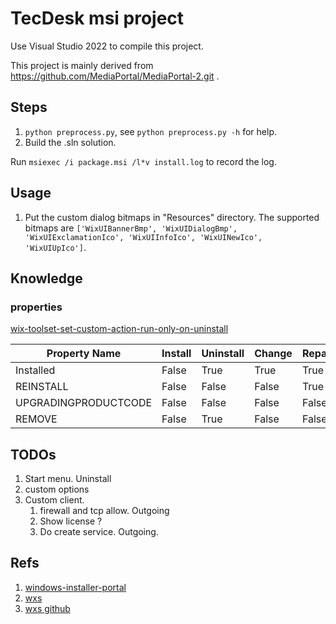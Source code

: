 # TecDesk msi project

Use Visual Studio 2022 to compile this project.

This project is mainly derived from <https://github.com/MediaPortal/MediaPortal-2.git> .

## Steps

1. `python preprocess.py`, see `python preprocess.py -h` for help.
2. Build the .sln solution.

Run `msiexec /i package.msi /l*v install.log` to record the log.

## Usage

1. Put the custom dialog bitmaps in "Resources" directory. The supported bitmaps are `['WixUIBannerBmp', 'WixUIDialogBmp', 'WixUIExclamationIco', 'WixUIInfoIco', 'WixUINewIco', 'WixUIUpIco']`.

## Knowledge

### properties

[wix-toolset-set-custom-action-run-only-on-uninstall](https://www.advancedinstaller.com/versus/wix-toolset/wix-toolset-set-custom-action-run-only-on-uninstall.html)

| Property Name | Install | Uninstall | Change | Repair | Upgrade |
| ------ | ------ | ------ | ------ | ------ | ------ |
| Installed | False | True | True | True | True |
| REINSTALL | False | False | False | True | False |
| UPGRADINGPRODUCTCODE | False | False | False | False | True |
| REMOVE | False | True | False | False | True |

## TODOs

1. Start menu. Uninstall
1. custom options
1. Custom client.
    1. firewall and tcp allow. Outgoing
    1. Show license ?
    1. Do create service. Outgoing.

## Refs

1. [windows-installer-portal](https://learn.microsoft.com/en-us/windows/win32/Msi/windows-installer-portal)
1. [wxs](https://wixtoolset.org/docs/schema/wxs/)
1. [wxs github](https://github.com/wixtoolset/wix)
